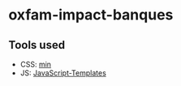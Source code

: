 # oxfam-impact-banques

## Tools used

- CSS: [min](https://github.com/owenversteeg/min)
- JS: [JavaScript-Templates](https://github.com/blueimp/JavaScript-Templates#usage)

